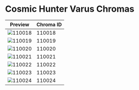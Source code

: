 # Cosmic Hunter Varus Chromas

| Preview | Chroma ID |
|---------|-----------|
| ![110018](https://raw.communitydragon.org/latest/plugins/rcp-be-lol-game-data/global/default/v1/champion-chroma-images/110/110018.png) | 110018 |
| ![110019](https://raw.communitydragon.org/latest/plugins/rcp-be-lol-game-data/global/default/v1/champion-chroma-images/110/110019.png) | 110019 |
| ![110020](https://raw.communitydragon.org/latest/plugins/rcp-be-lol-game-data/global/default/v1/champion-chroma-images/110/110020.png) | 110020 |
| ![110021](https://raw.communitydragon.org/latest/plugins/rcp-be-lol-game-data/global/default/v1/champion-chroma-images/110/110021.png) | 110021 |
| ![110022](https://raw.communitydragon.org/latest/plugins/rcp-be-lol-game-data/global/default/v1/champion-chroma-images/110/110022.png) | 110022 |
| ![110023](https://raw.communitydragon.org/latest/plugins/rcp-be-lol-game-data/global/default/v1/champion-chroma-images/110/110023.png) | 110023 |
| ![110024](https://raw.communitydragon.org/latest/plugins/rcp-be-lol-game-data/global/default/v1/champion-chroma-images/110/110024.png) | 110024 |